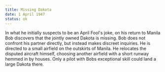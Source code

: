 ```yaml
---
title: Missing Dakota
date: 1 April 1947 
status: ok
---
```

In what he initially suspects to be an April Fool's joke, on his return to Manila Bob discovers that the jointly owned Dakota is missing. Bob does not confront his partner directly, but instead makes discreet inquiries. He is directed to a small airfield on the outskirts of Manila. He relocates the disputed aircraft himself, choosing another airfield with a short runway hemmed in by houses. Only a pilot with Bobs exceptional skill could land a large Dakota there.
